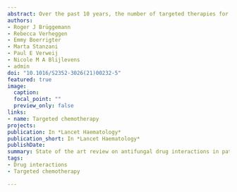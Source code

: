 ```yaml
---
abstract: Over the past 10 years, the number of targeted therapies for haematological malignancies has substantially increased, and many new drugs have entered the market. Many of these therapies have shown improved disease-free survival and  reduced  toxicity  compared  with  existing  treatments,  especially  in  older  patients.  However,  most  of  these  new drugs  undergo  extensive  hepatic  metabolism  and  exhibit  moderate  to  severe  drug–drug  interactions  with  triazole antifungal agents, which are essential for the prophylaxis and long-term treatment of invasive fungal infections. In this Review, we give a comprehensive overview of all known drug–drug interactions between new targeted drugs for haematological malignancies and antifungal drugs, in particular the triazoles. We begin with a general background on drug–drug interactions. Next, we provide a management strategy for the use of each targeted haematological drug, and discuss the possible role of therapeutic drug monitoring for both the triazole and the haematological drugs. This Review  aims  to  provide  practical  guidance  to  clinical  haematologists  on  managing  the  complex  interplay  between targeted therapies for haematological malignancies and triazole antifungal drugs, to pursue better outcomes for their patients.
authors:
- Roger J Brüggemann
- Rebecca Verheggen
- Emmy Boerrigter
- Marta Stanzani
- Paul E Verweij
- Nicole M A Blijlevens
- admin
doi: "10.1016/S2352-3026(21)00232-5"
featured: true
image:
  caption: 
  focal_point: ""
  preview_only: false
links:
- name: Targeted chemotherapy
projects:
publication: In *Lancet Haematology*
publication_short: In *Lancet Haematology*
publishDate: 
summary: State of the art review on antifungal drug interactions in patients receiving targeted chemotherapy for haematological malignancies
tags:
- Drug interactions
- Targeted chemotherapy

---
```



